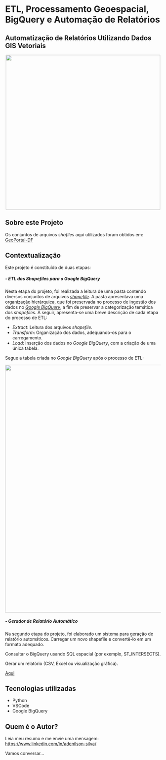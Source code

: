 # ETL, Processamento Geoespacial, BigQuery e Automação de Relatórios
## Automatização de Relatórios Utilizando Dados GIS Vetoriais
<div align="center">
  <img src="https://drive.google.com/uc?export=view&id=1LSYRNi3MSSxwlsb9BZhnr7OEyWVMzeut" width="500">
</div>

## Sobre este Projeto 
Os conjuntos de arquivos _shafiles_ aqui utilizados foram obtidos em: <a href='https://www.ide.df.gov.br/geoportal/'>GeoPortal-DF</a>

## Contextualização
Este projeto é constituído de duas etapas:

##### - ETL dos _Shapefiles_ para o Google BigQuery
Nesta etapa do projeto, foi realizada a leitura de uma pasta contendo diversos conjuntos de arquivos <a href='https://desktop.arcgis.com/en/arcmap/latest/manage-data/shapefiles/what-is-a-shapefile.htm'>_shapefile_</a>. A pasta apresentava uma organização hierárquica, que foi preservada no processo de ingestão dos dados no <a href='https://cloud.google.com/bigquery/docs/introduction?hl=pt-br'>_Google BigQuery_</a>, a fim de preservar a categorização temática dos _shapefiles_. A seguir, apresenta-se uma breve descrição de cada etapa do processo de ETL:

- _Extract_: Leitura dos arquivos _shapefile_.
- _Transform_: Organização dos dados, adequando-os para o carregamento.
- _Load_: Inserção dos dados no _Google BigQuery_, com a criação de uma única tabela.

Segue a tabela criada no _Google BigQuery_ após o processo de ETL:
<div align="center">
  <img src="https://drive.google.com/uc?export=view&id=13SNtO5hh8YAuIGXHwtXkaGe5e1ZHFKxl" width="800">
</div>



##### - Gerador de Relatório Automático 
Na segundo etapa do projeto, foi elaborado um sistema para geração de relatório automáticos. 
Carregar um novo shapefile e convertê-lo em um formato adequado.

Consultar o BigQuery usando SQL espacial (por exemplo, ST_INTERSECTS).

Gerar um relatório (CSV, Excel ou visualização gráfica).

<a href='https://drive.google.com/file/d/1l3lMte5s016fkJo4zcp8y2kRwXvYszbe/view?usp=sharing'>Aqui</a>

## Tecnologias utilizadas
- Python
- VSCode
- Google BigQuery


## Quem é o Autor?
Leia meu resumo e me envie uma mensagem: https://www.linkedin.com/in/adenilson-silva/

Vamos conversar...

